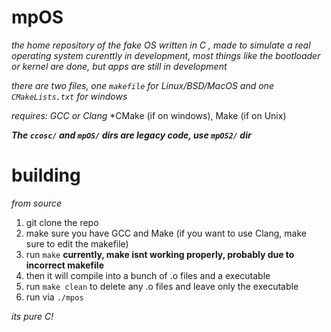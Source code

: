 # mpOS
*the home repository of the fake OS written in C , made to simulate a real operating system*
*curenttly in development, most things like the bootloader or kernel are done, but apps are still in development*


*there are two files, one `makefile` for Linux/BSD/MacOS and one `CMakeLists.txt` for windows*

*requires: GCC or Clang*
*CMake (if on windows), Make (if on Unix)

***The `ccosc/` and `mpOS/` dirs are legacy code, use `mpOS2/` dir***

# building
*from source*
1. git clone the repo
2. make sure you have GCC and Make (if you want to use Clang, make sure to edit the makefile)
3. run `make` **currently, make isnt working properly, probably due to incorrect makefile**
4. then it will compile into a bunch of .o files and a executable
5. run `make clean` to delete any .o files and leave only the executable
6. run via `./mpos`


*_its pure C!_*
